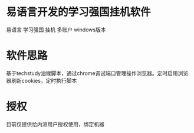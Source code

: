 # 易语言开发的学习强国挂机软件
易语言 学习强国 挂机 多账户 windows版本

# 软件思路
基于techstudy油猴脚本，通过chrome调试端口管理操作浏览器。定时启用浏览器刷新cookies，定时执行脚本

# 授权

目前仅提供给内测用户授权使用，绑定机器
